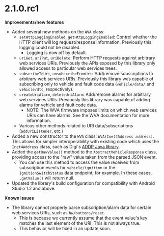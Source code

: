 # 2.1.0.rc1

**Improvements/new features**

  * Added several new methods on the `WVA` class:
    * `setHttpLoggingEnabled`, `getHttpLoggingEnabled`: Control whether the HTTP client will log
      request/response information. Previously this logging could not be disabled.
      * Logging is now off by default.
    * `uriGet`, `uriPut`, `uriDelete`: Perform HTTP requests against arbitrary web services URIs.
      Previously the APIs exposed by this library only allowed access to particular web services trees.
    * `subscribeToUri`, `unsubscribeFromUri`: Add/remove subscriptions to arbitrary web services
      URIs. Previously this library was capable of subscribing only to vehicle and fault code data
      (`vehicle/data/` and `vehicle/dtc`, respectively).
    * `createUriAlarm`, `deleteUriAlarm`: Add/remove alarms for arbitrary web services URIs.
      Previously this library was capable of adding alarms for vehicle and fault code data.
      * NOTE: The WVA firmware imposes limits on which web services URIs can have alarms. See the
        WVA documentation for more information.
    * Various other methods related to URI data/subscriptions (`addUriListener`, etc.)
  * Added a new constructor to the `WVA` class: `WVA(Inet4Address address)`. This allows for simpler
    interoperability with existing code which uses the `Inet4Address` class, such as Digi's
    [ADDP Java library](https://bintray.com/digidotcom/maven/addplib/view).
  * Added the `getRawValue()` method to the `AbstractVehicleResponse` class, providing access to the
    "raw" value taken from the parsed JSON event.
    * You can use this method to access the value received from subscription events for
      `vehicle/ignition` or the `IgnitionSwitchStatus` data endpoint, for example. In these cases,
      `.getValue()` will return null.
  * Updated the library's build configuration for compatibility with Android Studio 1.2 and above.

**Known issues**

  * The library cannot properly parse subscription/alarm data for certain web
    services URIs, such as `hw/buttons/reset`.
    * This is because we currently assume that the event value's key matches
      the last element of the URI. This is not always true.
    * This behavior will be fixed in an update soon.
